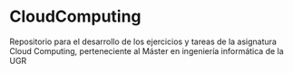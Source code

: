 # CloudComputing
Repositorio para el desarrollo de los ejercicios y tareas de la asignatura Cloud Computing, perteneciente al Máster en ingeniería informática de la UGR
